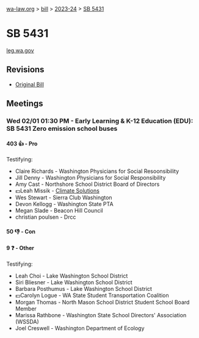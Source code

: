 [wa-law.org](/) > [bill](/bill/) > [2023-24](/bill/2023-24/) > [SB 5431](/bill/2023-24/sb/5431/)

# SB 5431
[leg.wa.gov](https://app.leg.wa.gov/billsummary?BillNumber=5431&Year=2023&Initiative=false)

## Revisions
* [Original Bill](1/)

## Meetings
### Wed 02/01 01:30 PM - Early Learning & K-12 Education (EDU): SB 5431 Zero emission school buses
#### 403 👍 - Pro
Testifying:
* Claire Richards - Washington Physicians for Social Resoonsibility
* Jill Denny - Washington Physicians for Social Responsibility
* Amy Cast - Northshore School District Board of Directors
* 💵Leah Missik - [Climate Solutions](/org/climate_solutions/)
* Wes Stewart - Sierra Club Washington
* Devon Kellogg - Washington State PTA
* Megan Slade - Beacon Hill Council
* christian poulsen - Drcc

#### 50 👎 - Con

#### 9 ❓ - Other
Testifying:
* Leah Choi - Lake Washington School District
* Siri Bliesner - Lake Washington School District
* Barbara Posthumus - Lake Washington School District
* 💵Carolyn Logue - WA State Student Transportation Coalition
* Morgan Thomas - North Mason School District Student School Board Member
* Marissa Rathbone - Washington State School Directors' Association (WSSDA)
* Joel Creswell - Washington Department of Ecology
